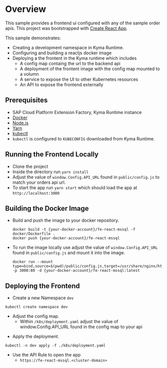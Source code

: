 # Overview

This sample provides a frontend ui configured with any of the sample order apis. This project was bootstrapped with [Create React App](https://github.com/facebook/create-react-app).

This sample demonstrates:

- Creating a development namespace in Kyma Runtime.
- Configuring and building a reactjs docker image
- Deploying a the frontent in the Kyma runtime which includes
  - A config map containg the url to the backend api
  - A deployment of the frontent image with the config map mounted to a volumn
  - A service to expose the UI to other Kubernetes resources
  - An API to expose the frontend externally

## Prerequisites

- SAP Cloud Platform Extension Factory, Kyma Runtime instance
- [Docker](https://www.docker.com/)
- [Node.js](https://nodejs.org/en/)
- [Yarn](https://yarnpkg.com/)
- [kubectl](https://kubernetes.io/docs/tasks/tools/install-kubectl/)
- `kubectl` is configured to `KUBECONFIG` downloaded from Kyma Runtime.

## Running the Frontend Locally

- Clone the project
- Inside the directory run `yarn install`
- Adjust the value of `window.Config.API_URL` found in `public/config.js` to match your orders api url.
- To start the app run `yarn start` which should load the app at `http://localhost:3000`

## Building the Docker Image

- Build and push the image to your docker repository.

  ```
  docker build -t {your-docker-account}/fe-react-mssql -f docker/Dockerfile .
  docker push {your-docker-account}/fe-react-mssql
  ```

- To run the image locally use adjust the value of `window.Config.API_URL` found in `public/config.js` and mount it into the image.

  ```
  docker run --mount type=bind,source=$(pwd)/public/config.js,target=/usr/share/nginx/html/config.js -p 3000:80 -d {your-docker-account}/fe-react-mssql:latest
  ```

## Deploying the Frontend

- Create a new Namespace `dev`

```shell script
kubectl create namespace dev
```

- Adjust the config map.
  - Within `/k8s/deployment.yaml` adjust the value of window.Config.API_URL found in the config map to your api

* Apply the deployment.

```shell script
kubectl -n dev apply -f ./k8s/deployment.yaml
```

- Use the API Rule to open the app
  - `https://fe-react-mssql.<cluster-domain>`
